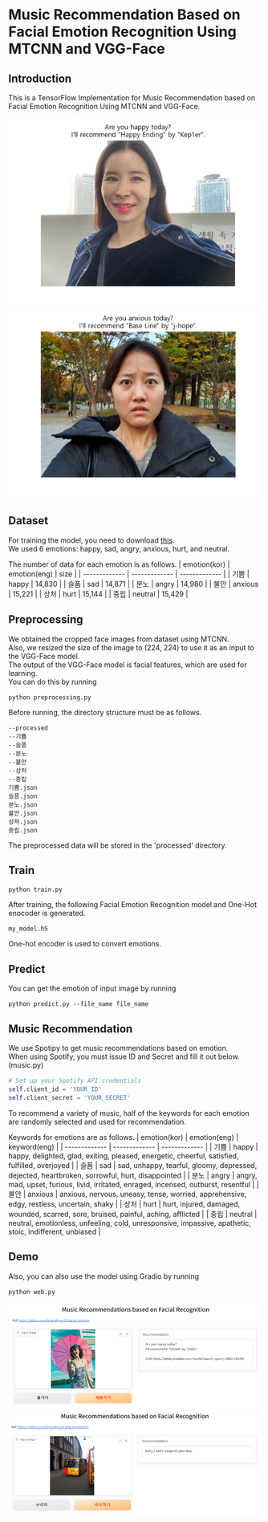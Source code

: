 # Music Recommendation Based on Facial Emotion Recognition Using MTCNN and VGG-Face

## Introduction
This is a TensorFlow Implementation for Music Recommendation based on Facial Emotion Recognition Using MTCNN and VGG-Face.

![image](https://github.com/byunghyun23/facial-emotion/blob/main/assets/fig1.png)
![image](https://github.com/byunghyun23/facial-emotion/blob/main/assets/fig2.png)

## Dataset
For training the model, you need to download [this](https://aihub.or.kr/aihubdata/data/view.do?currMenu=115&topMenu=100&dataSetSn=82).  
We used 6 emotions: happy, sad, angry, anxious, hurt, and neutral.

The number of data for each emotion is as follows.
| emotion(kor)  | emotion(eng)  | size          |
| ------------- | ------------- | ------------- |
| 기쁨          | happy         | 14,830         |
| 슬픔          | sad           | 14,871         |
| 분노          | angry         | 14,980         |
| 불안          | anxious       | 15,221         |
| 상처          | hurt          | 15,144         |
| 중립          | neutral       | 15,429         |

## Preprocessing
We obtained the cropped face images from dataset using MTCNN.  
Also, we resized the size of the image to (224, 224) to use it as an input to the VGG-Face model.  
The output of the VGG-Face model is facial features, which are used for learning.  
You can do this by running
```
python preprocessing.py
```
Before running, the directory structure must be as follows.
```
--processed
--기쁨
--슬픔
--분노
--불안
--상처
--중립
기쁨.json
슬픔.json
분노.json
불안.json
상처.json
중립.json
```
The preprocessed data will be stored in the 'processed' directory.

## Train
```
python train.py
```
After training, the following Facial Emotion Recognition model and One-Hot enocoder is generated.
```
my_model.h5
```
One-hot encoder is used to convert emotions.

## Predict
You can get the emotion of input image by running
```
python predict.py --file_name file_name
```

## Music Recommendation
We use Spotipy to get music recommendations based on emotion.  
When using Spotify, you must issue ID and Secret and fill it out below. (music.py)
```python
# Set up your Spotify API credentials
self.client_id = 'YOUR_ID'
self.client_secret = 'YOUR_SECRET'
```
To recommend a variety of music, half of the keywords for each emotion are randomly selected and used for recommendation.  

Keywords for emotions are as follows.
| emotion(kor)  | emotion(eng)  | keyword(eng)          |
| ------------- | ------------- | ------------- |
| 기쁨          | happy         | happy, delighted, glad, exiting, pleased, energetic, cheerful, satisfied, fulfilled, overjoyed |
| 슬픔          | sad           | sad, unhappy, tearful, gloomy, depressed, dejected, heartbroken, sorrowful, hurt, disappointed |
| 분노          | angry         | angry, mad, upset, furious, livid, irritated, enraged, incensed, outburst, resentful |
| 불안          | anxious       | anxious, nervous, uneasy, tense, worried, apprehensive, edgy, restless, uncertain, shaky |
| 상처          | hurt          | hurt, injured, damaged, wounded, scarred, sore, bruised, painful, aching, afflicted |
| 중립          | neutral       | neutral, emotionless, unfeeling, cold, unresponsive, impassive, apathetic, stoic, indifferent, unbiased |

## Demo
Also, you can also use the model using Gradio by running
```
python web.py
```
![image](https://github.com/byunghyun23/facial-emotion/blob/main/assets/fig3.png)
![image](https://github.com/byunghyun23/facial-emotion/blob/main/assets/fig4.png)


